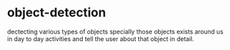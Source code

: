 # object-detection
dectecting various types of objects specially those objects exists around us in day to day activities and tell the user about that object in detail.
